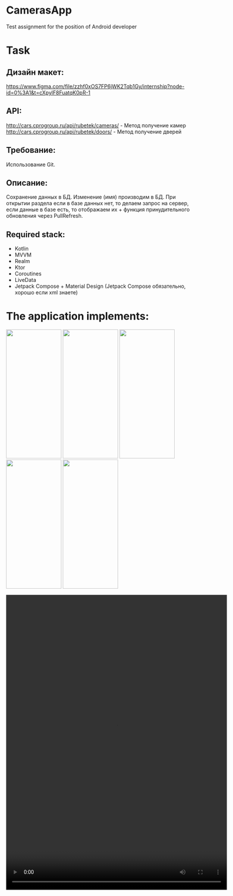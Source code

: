 # CamerasApp
Test assignment for the position of Android developer

# Task

## Дизайн макет: 
https://www.figma.com/file/zzhf0xOS7FP6jWK2Tqb1Gy/internship?node-id=0%3A1&t=cXpylF8FuatqK0pR-1

## API:
http://cars.cprogroup.ru/api/rubetek/cameras/ - Метод получение камер 
http://cars.cprogroup.ru/api/rubetek/doors/ - Метод получение дверей

## Требование: 
Использование Git.

## Описание: 
Сохранение данных в БД. 
Изменение (имя) производим в БД. 
При открытии раздела если в базе данных нет, то делаем запрос на сервер, если данные в базе есть, то отображаем их + функция принудительного обновления через PullRefresh. 

## Required stack: 
  -	Kotlin
  -	MVVM
  -	Realm
  -	Ktor
  -	Coroutines
  -	LiveData
  -	Jetpack Compose + Material Design (Jetpack Сompose обязательно, хорошо если xml знаете)

# The application implements:

<img src="https://github.com/swed397/CamerasApp/assets/28994194/ed40f0fe-e796-42d7-9d65-6eada9f52e57" width="150" height="350" /> <img src="https://github.com/swed397/CamerasApp/assets/28994194/aca816a0-7860-4202-aa80-678df5eb513f" width="150" height="350" /> <img src="https://github.com/swed397/CamerasApp/assets/28994194/cb8bd906-38e5-41b6-9ec9-a74aaa67430c" width="150" height="350" /> <img src="https://github.com/swed397/CamerasApp/assets/28994194/79c61923-589d-4479-bd5e-d9e1c9e5b811" width="150" height="350" /> <img src="https://github.com/swed397/CamerasApp/assets/28994194/60ec9591-9e83-4443-8f19-3a3eb7d42ae1" width="150" height="350" />

<p align="center">
  <video align="center" src="https://github.com/swed397/CamerasApp/assets/28994194/13c0da92-85d5-44ee-822c-faa938c05adf" width="600" height="800" />
</p>


